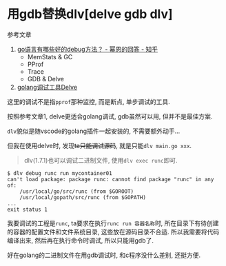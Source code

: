 # 用gdb替换dlv[delve gdb dlv]

参考文章

1. [go语言有哪些好的debug方法？ - 幂恩的回答 - 知乎](https://www.zhihu.com/question/40980436/answer/767289819)
    - MemStats & GC
    - PProf
    - Trace
    - GDB & Delve
2. [golang调试工具Delve](https://www.cnblogs.com/li-peng/p/8522592.html)

这里的调试不是指`pprof`那种监控, 而是断点, 单步调试的工具.

按照参考文章1, delve更适合golang调试, gdb虽然可以用, 但并不是最佳方案.

`dlv`貌似是随vscode的golang插件一起安装的, 不需要额外动手...

但我在使用delve时, 发现~~ta只能调试源码~~, 就是只能`dlv main.go xxx`.

> dlv(1.7.1)也可以调试二进制文件, 使用`dlv exec runc`即可.

```log
$ dlv debug runc run mycontainer01
can't load package: package runc: cannot find package "runc" in any of:
	/usr/local/go/src/runc (from $GOROOT)
	/usr/local/gopath/src/runc (from $GOPATH)
...
exit status 1
```

我要调试的工程是`runc`, ta要求在执行`runc run 容器名称`时, 所在目录下有待创建的容器的配置文件和文件系统目录, 这些放在源码目录不合适. 所以我需要将代码编译出来, 然后再在执行命令时调试, 所以只能用gdb了.

好在golang的二进制文件在用gdb调试时, 和c程序没什么差别, 还挺方便.

